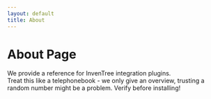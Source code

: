 ```yaml
---
layout: default
title: About
---
```


# About Page

We provide a reference for InvenTree integration plugins.  
Treat this like a telephonebook - we only give an overview, trusting a random number might be a problem. Verify before installing!